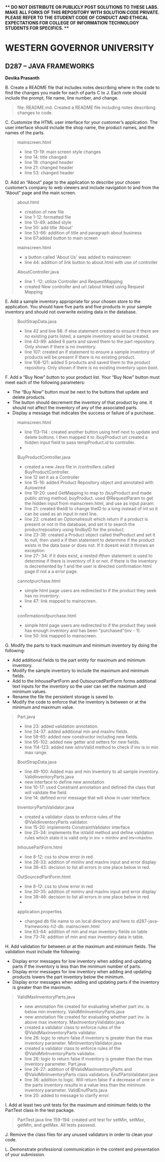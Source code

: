 <strong>** DO NOT DISTRIBUTE OR PUBLICLY POST SOLUTIONS TO THESE LABS. MAKE ALL FORKS OF THIS REPOSITORY WITH SOLUTION CODE PRIVATE. PLEASE REFER TO THE STUDENT CODE OF CONDUCT AND ETHICAL EXPECTATIONS FOR COLLEGE OF INFORMATION TECHNOLOGY STUDENTS FOR SPECIFICS. ** </strong>

# WESTERN GOVERNOR UNIVERSITY 
## D287 – JAVA FRAMEWORKS

<strong>Devika Prasanth</strong>

B.  Create a README file that includes notes describing where in the code to find the changes you made for each of parts C to J. Each note should include the prompt, file name, line number, and change.
>file: README.md. Created a README file including notes describing changes to code. 
>
C.  Customize the HTML user interface for your customer’s application. The user interface should include the shop name, the product names, and the names of the parts.
> mainscreen.html
>- line 13-19: main screen style changes
>- line 14: title changed 
>- line 19: changed header
>- line 21: changed header
>- line 53: changed header
> 
D.  Add an “About” page to the application to describe your chosen customer’s company to web viewers and include navigation to and from the “About” page and the main screen.
>about.html
>- creation of new file
>- line 1-12: formatted file
>- line 13-49: added style 
>- line 50: add title 'About'
>- line 53-66: addition of title and paragraph about business
>- line 67:added button to main screen
>
>mainscreen.html
>- a button called 'About Us' was added to mainscreen
>- line 44: addition of link button to about.html with use of controller
>
>AboutController.java
>- line 1 -12: utilize Controller and RequestMapping
>- created New controller and url /about linked using Request Mapping 


E.  Add a sample inventory appropriate for your chosen store to the application. You should have five parts and five products in your sample inventory and should not overwrite existing data in the database.
>BootStrapData.java
>- line 42 and line 98: if else statement created to ensure if there are no existing parts listed, a sample inventory would be created. 
>- line 43-89: added 6 parts and saved them to the part repository. Only shown if there is no inventory. 
>- line 107: created an if statement to ensure a sample inventory of products will be present if there is no existing product. 
>- line 108-121: added 5 products and saved them to the product repository. Only shown if there is no existing inventory upon boot. 
> 

F.  Add a “Buy Now” button to your product list. Your “Buy Now” button must meet each of the following parameters:
- The “Buy Now” button must be next to the buttons that update and delete products.
- The button should decrement the inventory of that product by one. It should not affect the inventory of any of the associated parts.
- Display a message that indicates the success or failure of a purchase.
>mainscreen.html
>- line 113-114 : created another button using href next to update and delete buttons. I then mapped it to /buyProduct url created a hidden input field to pass tempProduct.id to controller. 
>- 
>BuyProductController.java
>- created a new Java file in /controllers called BuyProductController. 
>- line 12 set it as a Controller 
>- line 15-16: added Product Repository object and annotated with Autowired
>- line 19-20: used GetMapping to map to /buyProduct and made public string method, buyProduct. used @RequestParam to get the hidden input from mainscreen.html, and use as input param. 
>- line 21: created theIdl to change theID to a long instead of int so it can be used as an input in next line. 
>- line 22: created an Optional<Product>result which return if a product is present or not in the database, and set it to search the productrepository using findbyID for the product.
>- line 23-38: created a Product object called theProduct and set it to null, then used a if then statement to determine if the product exists in the data base or does not. If it doesnt exist it throws an exception
>- line 27- 34: if it does exist, a nested ifthen statement is used to determine if there is inventory of it or not. if there is the inventory is decremented by 1 and the user is directed confirmation html page.if not a a error page. 
>
> cannotpurchase.html
>- simple html page users are redirected to if the product they seek has no inventory. 
>- line 47: link mapped to mainscreen.
>- 
> confirmationofpurchase.html
>- simple html page users are redirected to if the product they seek has enough inventory and has been "purchased"(inv - 1).
>- line 50: link mapped to mainscreen.
> 
G.  Modify the parts to track maximum and minimum inventory by doing the following:
- Add additional fields to the part entity for maximum and minimum inventory.
- Modify the sample inventory to include the maximum and minimum fields.
- Add to the InhousePartForm and OutsourcedPartForm forms additional text inputs for the inventory so the user can set the maximum and minimum values.
- Rename the file the persistent storage is saved to.
- Modify the code to enforce that the inventory is between or at the minimum and maximum value.
>Part.java
>- line 23: added validation annotation. 
>- line 34-37: added additional min and maxInv fields. 
>- line 58-65: added new constructor including new fields. 
>- line 95-102: added new getter and setters for new fields. 
>- line 114-123: added new isInvValid method to check if inv is in min max range.
>
> BootStrapData.java
>- line 49-100: Added max and min Inventory to all sample inventory.
>ValidInventoryParts.java
>- new interface to define new annotation 
>- line 10-17: used Constraint annotation and defined the class that will validate the field. 
>- line 14: defined error message that will show in user interface. 
>
>InventoryPartsValidator.java
>- created a validator class to enforce rules of the @ValidInventoryParts validator. 
>- line 15-20: implements ConstraintValidator interface
>- line 25-34: implements the isValid method and define validation rules which state it is valid only in inv > minInv and inv<maxInv. 
>
> InhousePartForm.html 
>- line 8-12: css to show error in red
>- line 28-33: addition of minInv and maxInv input and error display
>- line 36-43: decision to list all errors in one place below in red. 
>
>OutSourcedPartForm.html
>- line 8-12: css to show error in red
>- line 30-35: addition of minInv and maxInv input and error display
>- line 38-46: decision to list all errors in one place below in red.
>- 
>application.properties
> - changed db file name to on local directory and here to d287-java-frameworks-h2-db.
> mainscreen.html
> - line 63-64: addition of min and max inventory fields on table
> - line 73-74: addition of min and max inventory data in table. 

H.  Add validation for between or at the maximum and minimum fields. The validation must include the following:
- Display error messages for low inventory when adding and updating parts if the inventory is less than the minimum number of parts.
- Display error messages for low inventory when adding and updating products lowers the part inventory below the minimum.
- Display error messages when adding and updating parts if the inventory is greater than the maximum.
> ValidMaxInventoryParts.java
> - new annotation file created for evaluating whether part inv. is below min inventory. 
> ValidMinInventoryParts.java
> - new annotation file created for evaluating whether part inv. is above max inventory.
> MaxInventoryValidator.java 
> - created a validator class to enforce rules of the @ValidMaxInventoryParts validator.
> - line 26: logic to return false if inventory is greater than the max inventory parameter. 
> MinInventoryValidator.java
> - created a validator class to enforce rules of the @ValidMinInventoryParts validator.
> - line 26: logic to return false if inventory is greater than the max inventory parameter.
> Part.java
> - line 26-27: addition of @ValidMaxInventoryParts and @ValidMinInventoryParts class validators. 
> EnufPartsValidator.java
> - line 36: addition to logic. Will return false if a decrease of one in the parts inventory results in a value less than the minimum inventory parameter.
> ValidEnufParts.java
> - line 20: added to message to clarify error.  

I.  Add at least two unit tests for the maximum and minimum fields to the PartTest class in the test package.
>PartTest.java 
> line 159-194: created unit test for setMin, setMax, getMin, and getMax. All tests passesd. 
> 
J.  Remove the class files for any unused validators in order to clean your code.
>
> 
L.  Demonstrate professional communication in the content and presentation of your submission.
